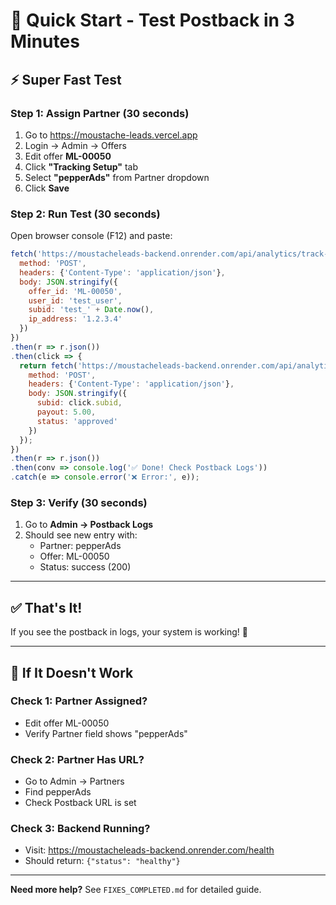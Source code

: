 # 🚀 Quick Start - Test Postback in 3 Minutes

## ⚡ Super Fast Test

### Step 1: Assign Partner (30 seconds)
1. Go to https://moustache-leads.vercel.app
2. Login → Admin → Offers
3. Edit offer **ML-00050**
4. Click **"Tracking Setup"** tab
5. Select **"pepperAds"** from Partner dropdown
6. Click **Save**

### Step 2: Run Test (30 seconds)
Open browser console (F12) and paste:

```javascript
fetch('https://moustacheleads-backend.onrender.com/api/analytics/track-click', {
  method: 'POST',
  headers: {'Content-Type': 'application/json'},
  body: JSON.stringify({
    offer_id: 'ML-00050',
    user_id: 'test_user',
    subid: 'test_' + Date.now(),
    ip_address: '1.2.3.4'
  })
})
.then(r => r.json())
.then(click => {
  return fetch('https://moustacheleads-backend.onrender.com/api/analytics/track-conversion', {
    method: 'POST',
    headers: {'Content-Type': 'application/json'},
    body: JSON.stringify({
      subid: click.subid,
      payout: 5.00,
      status: 'approved'
    })
  });
})
.then(r => r.json())
.then(conv => console.log('✅ Done! Check Postback Logs'))
.catch(e => console.error('❌ Error:', e));
```

### Step 3: Verify (30 seconds)
1. Go to **Admin → Postback Logs**
2. Should see new entry with:
   - Partner: pepperAds
   - Offer: ML-00050
   - Status: success (200)

---

## ✅ That's It!

If you see the postback in logs, your system is working! 🎉

---

## 🔧 If It Doesn't Work

### Check 1: Partner Assigned?
- Edit offer ML-00050
- Verify Partner field shows "pepperAds"

### Check 2: Partner Has URL?
- Go to Admin → Partners
- Find pepperAds
- Check Postback URL is set

### Check 3: Backend Running?
- Visit: https://moustacheleads-backend.onrender.com/health
- Should return: `{"status": "healthy"}`

---

**Need more help?** See `FIXES_COMPLETED.md` for detailed guide.
